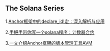 ## The Solana Series

1.[Anchor框架中的declare_id!宏：深入解析与应用](https://github.com/MagicalBridge/Blog/issues/118)

2.[手把手带你写一个solana程序：计数器合约](URL_ADDRESS.com/MagicalBridge/Blog/issues/119)

3.[一文介绍Anchor框架的版本管理工具AVM](URL_ADDRESS.com/MagicalBridge/Blog/issues/120)